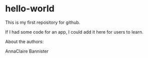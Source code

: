 # hello-world
This is my first repository for github.

If I had some code for an app, I could add it here for users to learn.

About the authors:

AnnaClaire Bannister
